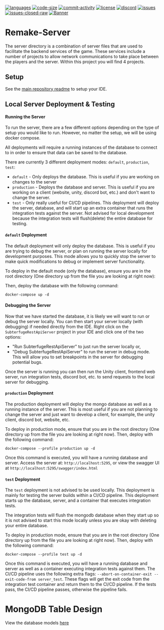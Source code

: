 ﻿[![languages](https://img.shields.io/github/languages/top/Subterfuge-Revived/Remake-Core)]()
[![code-size](https://img.shields.io/github/languages/code-size/Subterfuge-Revived/Remake-Core)]()
[![commit-activity](https://img.shields.io/github/commit-activity/y/Subterfuge-Revived/Remake-Core)](https://github.com/Subterfuge-Revived/Remake-Core/pulse/yearly)
[![license](https://img.shields.io/github/license/Subterfuge-Revived/Remake-Core)](LICENSE)
[![discord](https://img.shields.io/discord/617149385196961792)](https://discord.gg/GNk7Xw4)
[![issues](https://img.shields.io/github/issues/Subterfuge-Revived/Remake-Core)](https://github.com/Subterfuge-Revived/Remake-Core/issues?q=is%3Aopen)
[![issues-closed-raw](https://img.shields.io/github/issues-closed/Subterfuge-Revived/Remake-Core)](https://github.com/Subterfuge-Revived/Remake-Core/issues?q=is%3Aclosed+)
[![Banner](banner.png)]()

# Remake-Server

The server directory is a combination of server files that are used to facilitate the backend services of the game. These services include a number of projects to allow network communications
to take place between the players and the server. Within this project you will find 4 projects.

## Setup

See the [main repository readme](https://github.com/Subterfuge-Revived/Remake-Core) to setup your IDE.

## Local Server Deployment & Testing

#### Running the Server

To run the server, there are a few different options depending on the type of setup you would like to run.
However, no matter the setup, we will be using docker compose.

All deployments will require a running instances of the database to connect to in order to ensure that data can be saved to the database.

There are currently 3 different deployment modes: `default`, `production`, `test`:

- `default` - Only deploys the database. This is useful if you are working on changes to the server
- `production` - Deploys the database and server. This is useful if you are working on a client (website, unity, discord bot, etc.) and don't want to change the server.
- `test` - Only really useful for CI/CD pipelines. This deployment will deploy the server, database, and will start up an extra container that runs the integration tests against the server. Not advised for local development because the integration tests will flush(delete) the entire database for testing.

#### `default` Deployment

The default deployment will only deploy the database. This is useful if you are trying to debug the server, or plan on running the server locally for development purposes.
This mode allows you to quickly stop the server to make quick modifications to debug or implement server functionality.

To deploy in the default mode (only the database), ensure you are in the root directory (One directory up from the file you are looking at right now):

Then, deploy the database with the following command:

```
docker-compose up -d
```

#### Debugging the Server

Now that we have started the database, it is likely we will want to run or debug the server locally.
You can then start your server locally (with debugging) if needed directly from the IDE.
Right click on the `SubterfugeRestApiServer` project in your IDE and click one of the two options:

- "Run SubterfugeRestApiServer" to just run the server locally or,
- "Debug SubterfugeRestApiServer" to run the server in debug mode. This will allow you to set breakpoints in the server for debugging potential bugs.

Once the server is running you can then run the Unity client, frontend web server, run integration tests, discord bot, etc. to send requests to the local server for debugging.

#### `production` Deployment

The production deployment will deploy the mongo database as well as a running instance of the server.
This is most useful if you are not planning to change the server and just want to develop a client, for example, the unity client, discord bot, website, etc.

To deploy in production mode, ensure that you are in the root directory (One directory up from the file you are looking at right now).
Then, deploy with the following command:

```
docker-compose --profile production up -d
```

Once this command is executed, you will have a running database and server.
Access the server at: `http://localhost:5295`, or view the swagger UI at `http://localhost:5295/swagger/index.html`

#### `test` Deployment

The `test` deployment is not advised to be used locally.
This deployment is mainly for testing the server builds within a CI/CD pipeline.
This deployment starts up the database, server, and a container that executes integration tests.

The integration tests will flush the mongodb database when they start up so it is not advised to start this mode locally unless you are okay with deleting your entire database.

To deploy in production mode, ensure that you are in the root directory (One directory up from the file you are looking at right now).
Then, deploy with the following command:

```
docker-compose --profile test up -d
```

Once this command is executed, you will have a running database and server as well as a container executing integration tests against them.
The CI/CD pipeline uses the following extra flags: `--abort-on-container-exit --exit-code-from server_test`.
These flags will get the exit code from the integration test container and return them to the CI/CD pipeline. If the tests pass, the CI/CD pipeline passes, otherwise the pipeline fails.

# MongoDB Table Design

View the database models [here](https://github.com/Subterfuge-Revived/Remake-Core/tree/master/Server/SubterfugeDatabaseProvider/Models)